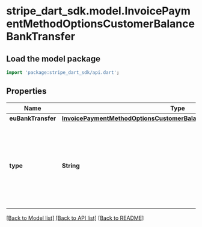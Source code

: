 # stripe_dart_sdk.model.InvoicePaymentMethodOptionsCustomerBalanceBankTransfer

## Load the model package
```dart
import 'package:stripe_dart_sdk/api.dart';
```

## Properties
Name | Type | Description | Notes
------------ | ------------- | ------------- | -------------
**euBankTransfer** | [**InvoicePaymentMethodOptionsCustomerBalanceBankTransferEuBankTransfer**](InvoicePaymentMethodOptionsCustomerBalanceBankTransferEuBankTransfer.md) |  | [optional] 
**type** | **String** | The bank transfer type that can be used for funding. Permitted values include: `eu_bank_transfer`, `gb_bank_transfer`, `jp_bank_transfer`, `mx_bank_transfer`, or `us_bank_transfer`. | [optional] 

[[Back to Model list]](../README.md#documentation-for-models) [[Back to API list]](../README.md#documentation-for-api-endpoints) [[Back to README]](../README.md)


